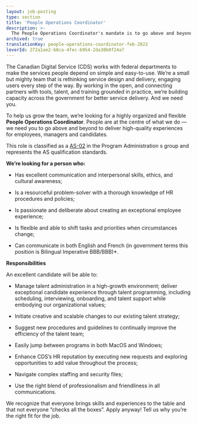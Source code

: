 ```yaml
---
layout: job-posting
type: section
title: 'People Operations Coordinator'
description: >-
  The People Operations Coordinator's mandate is to go above and beyond to deliver high-quality experiences for employees, managers and candidates.
archived: true
translationKey: people-operations-coordinator-feb-2022
leverId: 272a1ae2-b8ca-4fec-b954-2da30b0f24a7
---
```


The Canadian Digital Service (CDS) works with federal departments to make the services people depend on simple and easy-to-use. We’re a small but mighty team that is rethinking service design and delivery, engaging users every step of the way. By working in the open, and connecting partners with tools, talent, and training grounded in practice, we’re building capacity across the government for better service delivery. And we need you.

To help us grow the team, we’re looking for a highly organized and flexible **People Operations Coordinator**. People are at the centre of what we do — we need you to go above and beyond to deliver high-quality experiences for employees, managers and candidates.

This role is classified as a [AS-02](https://www.tbs-sct.gc.ca/agreements-conventions/view-visualiser-eng.aspx?id=15#toc24156224157) in the Program Administration s group and represents the AS qualification standards. 

**We’re looking for a person who:**

- Has excellent communication and interpersonal skills, ethics, and cultural awareness;

- Is a resourceful problem-solver with a thorough knowledge of HR procedures and policies;

- Is passionate and deliberate about creating an exceptional employee experience;

- Is flexible and able to shift tasks and priorities when circumstances change;

- Can communicate in both English and French (in government terms this position is Bilingual Imperative BBB/BBB)*.

**Responsibilities**

An excellent candidate will be able to:

- Manage talent administration in a high-growth environment;
deliver exceptional candidate experience through talent programming, including scheduling, interviewing, onboarding, and talent support while embodying our organizational values;

- Initiate creative and scalable changes to our existing talent strategy;

- Suggest new procedures and guidelines to continually improve the efficiency of the talent team;

- Easily jump between programs in both MacOS and Windows;

- Enhance CDS’s HR reputation by executing new requests and exploring opportunities to add value throughout the process;

- Navigate complex staffing and security files;

- Use the right blend of professionalism and friendliness in all communications.


We recognize that everyone brings skills and experiences to the table and that not everyone “checks all the boxes”. Apply anyway! Tell us why you’re the right fit for the job.
